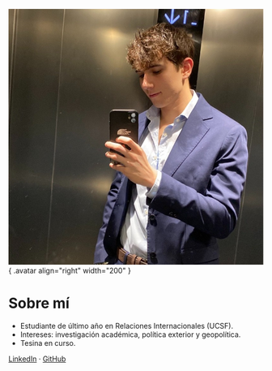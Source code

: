 ![Estanislao Molinas](../assets/estanislao.png){ .avatar align="right" width="200" }

# Sobre mí

- Estudiante de último año en Relaciones Internacionales (UCSF).
- Intereses: investigación académica, política exterior y geopolítica.
- Tesina en curso.

[LinkedIn](https://www.linkedin.com/in/estanislao-molinas-4057ba1b8/) · [GitHub](https://github.com/estanimolinas)
